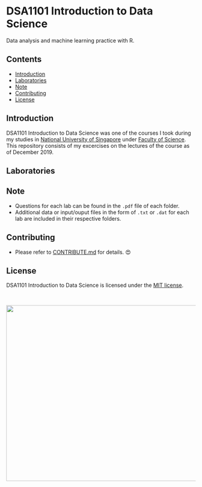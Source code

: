# DSA1101 Introduction to Data Science
Data analysis and machine learning practice with R.

## Contents
- [Introduction](#Introduction)
- [Laboratories](#Laboratories)
- [Note](#Note)
- [Contributing](#Contributing)
- [License](#License)

## Introduction
DSA1101 Introduction to Data Science was one of the courses I took during my studies in [National University of Singapore][1] under [Faculty of Science][2]. This repository consists of my excercises on the lectures of the course as of December 2019.

## Laboratories


## Note
- Questions for each lab can be found in the `.pdf` file of each folder.
- Additional data or input/ouput files in the form of `.txt` or `.dat` for each lab are included in their respective folders.

## Contributing
- Please refer to [CONTRIBUTE.md](./CONTRIBUTE.md) for details. :heart_eyes:

## License
DSA1101 Introduction to Data Science is licensed under the [MIT license](./LICENSE).
  
<br>

<p align="center">
  <img src="https://www.r-project.org/logo/Rlogo.svg" width="603.3" height="467.5">
</p>

[1]: http://www.nus.edu.sg/
[2]: https://www.stat.nus.edu.sg/index.php/prospective-students/undergraduate-programme/data-science-and-analytics
